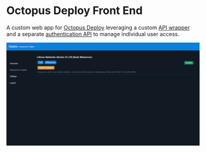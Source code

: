 # Octopus Deploy Front End
A custom web app for [Octopus Deploy](https://octopus.com/) leveraging a custom [API wrapper](https://github.com/Lillious/Octopus-Deploy-API-Wrapper) and a separate [authentication API](https://github.com/Lillious/Octopus-Deploy-Front-End/blob/main/src/routes/auth.ts) to manage individual user access.

![Teaser 1](https://github.com/Lillious/Octopus-Deploy-Front-End/blob/main/src/www/public/images/teaser1.png?raw=true)
